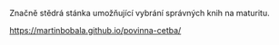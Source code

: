 Značně stědrá stánka umožňující vybrání správných knih na maturitu.


https://martinbobala.github.io/povinna-cetba/
